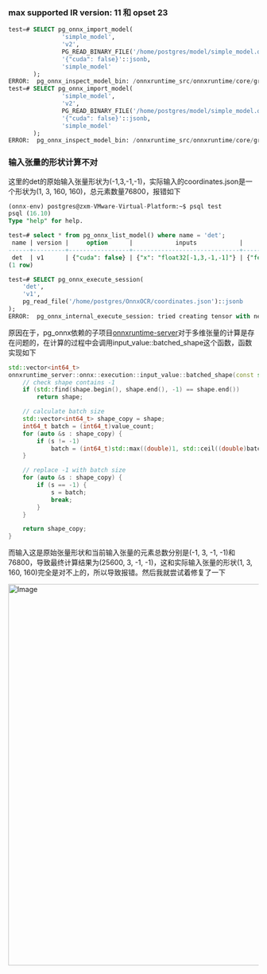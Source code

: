 ### max supported IR version: 11 和 opset 23
```sql
test=# SELECT pg_onnx_import_model(
               'simple_model',
               'v2', 
               PG_READ_BINARY_FILE('/home/postgres/model/simple_model.onnx')::bytea,
               '{"cuda": false}'::jsonb, 
               'simple_model'
       );
ERROR:  pg_onnx_inspect_model_bin: /onnxruntime_src/onnxruntime/core/graph/model.cc:181 onnxruntime::Model::Model(onnx::ModelProto&&, const onnxruntime::PathString&, const onnxruntime::IOnnxRuntimeOpSchemaRegistryList*, const onnxruntime::logging::Logger&, const onnxruntime::ModelOptions&) Unsupported model IR version: 12, max supported IR version: 11
test=# SELECT pg_onnx_import_model(
               'simple_model',
               'v2', 
               PG_READ_BINARY_FILE('/home/postgres/model/simple_model.onnx')::bytea,
               '{"cuda": false}'::jsonb, 
               'simple_model'
       );
ERROR:  pg_onnx_inspect_model_bin: /onnxruntime_src/onnxruntime/core/graph/model_load_utils.h:46 void onnxruntime::model_load_utils::ValidateOpsetForDomain(const std::unordered_map<std::__cxx11::basic_string<char>, int>&, const onnxruntime::logging::Logger&, bool, const std::string&, int) ONNX Runtime only *guarantees* support for models stamped with official released onnx opset versions. Opset 24 is under development and support for this is limited. The operator schemas and or other functionality may change before next ONNX release and in this case ONNX Runtime will not guarantee backward compatibility. Current official support for domain ai.onnx is till opset 23.
```
### 输入张量的形状计算不对
这里的det的原始输入张量形状为(-1,3,-1,-1)，实际输入的coordinates.json是一个形状为(1, 3, 160, 160)，总元素数量76800，报错如下
```sql
(onnx-env) postgres@zxm-VMware-Virtual-Platform:~$ psql test
psql (16.10)
Type "help" for help.

test=# select * from pg_onnx_list_model() where name = 'det';
 name | version |     option      |            inputs            |                 outputs                 | description |          created_at           | lo_oid 
------+---------+-----------------+------------------------------+-----------------------------------------+-------------+-------------------------------+--------
 det  | v1      | {"cuda": false} | {"x": "float32[-1,3,-1,-1]"} | {"fetch_name_0": "float32[-1,1,-1,-1]"} | det         | 2025-10-22 17:59:12.502754+08 |  33180
(1 row)

test=# SELECT pg_onnx_execute_session(
    'det', 
    'v1', 
    pg_read_file('/home/postgres/OnnxOCR/coordinates.json')::jsonb
);
ERROR:  pg_onnx_internal_execute_session: tried creating tensor with negative value in shape
```
原因在于，pg_onnx依赖的子项目[onnxruntime-server](https://github.com/kibae/onnxruntime-server)对于多维张量的计算是存在问题的，在计算的过程中会调用input_value::batched_shape这个函数，函数实现如下
```c++
std::vector<int64_t>
onnxruntime_server::onnx::execution::input_value::batched_shape(const std::vector<int64_t> &shape, size_t value_count) {
	// check shape contains -1
	if (std::find(shape.begin(), shape.end(), -1) == shape.end())
		return shape;

	// calculate batch size
	std::vector<int64_t> shape_copy = shape;
	int64_t batch = (int64_t)value_count;
	for (auto &s : shape_copy) {
		if (s != -1)
			batch = (int64_t)std::max((double)1, std::ceil((double)batch / (double)s));
	}

	// replace -1 with batch size
	for (auto &s : shape_copy) {
		if (s == -1) {
			s = batch;
			break;
		}
	}

	return shape_copy;
}
```
而输入这是原始张量形状和当前输入张量的元素总数分别是(-1, 3, -1, -1)和76800，导致最终计算结果为(25600, 3, -1, -1)，这和实际输入张量的形状(1, 3, 160, 160)完全是对不上的，所以导致报错。然后我就尝试着修复了一下

<img width="925" height="767" alt="Image" src="https://github.com/user-attachments/assets/7669678e-d792-4e77-9b07-64546b8d1e54" />